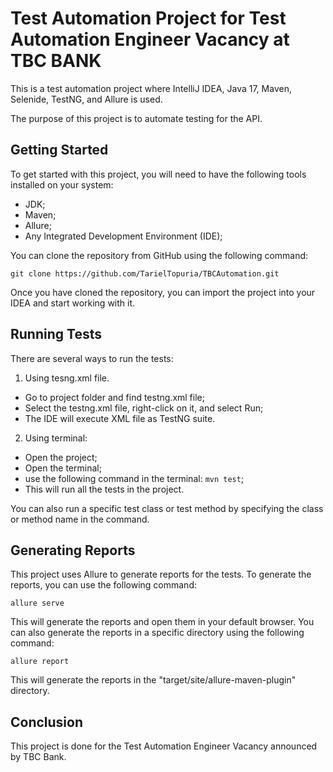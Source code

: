 # Test Automation Project for Test Automation Engineer Vacancy at TBC BANK
This is a test automation project where IntelliJ IDEA, Java 17, Maven, Selenide, TestNG, and Allure is used. 

The purpose of this project is to automate testing for the API.

## Getting Started
To get started with this project, you will need to have the following tools installed on your system:

* JDK;
* Maven;
* Allure;
* Any Integrated Development Environment (IDE);

You can clone the repository from GitHub using the following command:

`git clone https://github.com/TarielTopuria/TBCAutomation.git`

Once you have cloned the repository, you can import the project into your IDEA and start working with it.

## Running Tests
There are several ways to run the tests:

1. Using tesng.xml file.
- Go to project folder and find testng.xml file; 
- Select the testng.xml file, right-click on it, and select Run; 
- The IDE will execute XML file as TestNG suite.

2. Using terminal:
- Open the project;
- Open the terminal;
- use the following command in the terminal: `mvn test`;
- This will run all the tests in the project. 

You can also run a specific test class or test method by specifying the class or method name in the command.

## Generating Reports
This project uses Allure to generate reports for the tests. To generate the reports, you can use the following command:

`allure serve`

This will generate the reports and open them in your default browser. You can also generate the reports in a specific directory using the following command:

`allure report`

This will generate the reports in the "target/site/allure-maven-plugin" directory.

## Conclusion
This project is done for the Test Automation Engineer Vacancy announced by TBC Bank.

